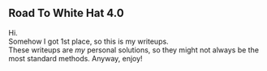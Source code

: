 ## Road To White Hat 4.0
Hi. <br>
Somehow I got 1st place, so this is my writeups. <br>
These writeups are *my* personal solutions, so they might not always be the most standard methods. Anyway, enjoy! 
